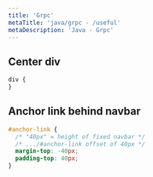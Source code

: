 ```yaml
---
title: 'Grpc'
metaTitle: 'java/grpc - /useful'
metaDescription: 'Java - Grpc'
---
```


## Center div

```css
div {
}
```

## Anchor link behind navbar

```css
#anchor-link {
  /* "40px" = height of fixed navbar */
  /* .../#anchor-link offset of 40px */
  margin-top: -40px;
  padding-top: 40px;
}
```
